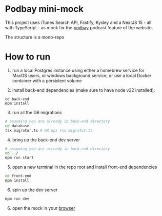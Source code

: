# Podbay mini-mock
This project uses iTunes Search API, Fastify, Kysley and a NextJS 15 - all with TypeScript - as mock for the [podbay](https://podbay.fm/) podcast feature of the website.

The structure is a mono-repo

# How to run
1. run a local Postgres instance using either a homebrew service for MacOS users, or windows background service, or use a local Docker container with a persistent volume

2. install back-end dependencies (make sure to have node v22 installed):
```shell
cd back-end
npm install
```

3. run all the DB migrations
```bash
# assuming you are already in back-end directory
cd database
tsx migrator.ts # OR npx tsx migrator.ts
```

4. bring up the back-end dev server
```bash
# assuming you are already in back-end directory
cd ../
npm run start
```

5. open a new terminal in the repo root and install front-end dependencies
```bash
cd front-end
npm install
```

6. spin up the dev server
```bash
npm run dev
```

6. open the mock in your [browser](http://localhost:3000/home/)

